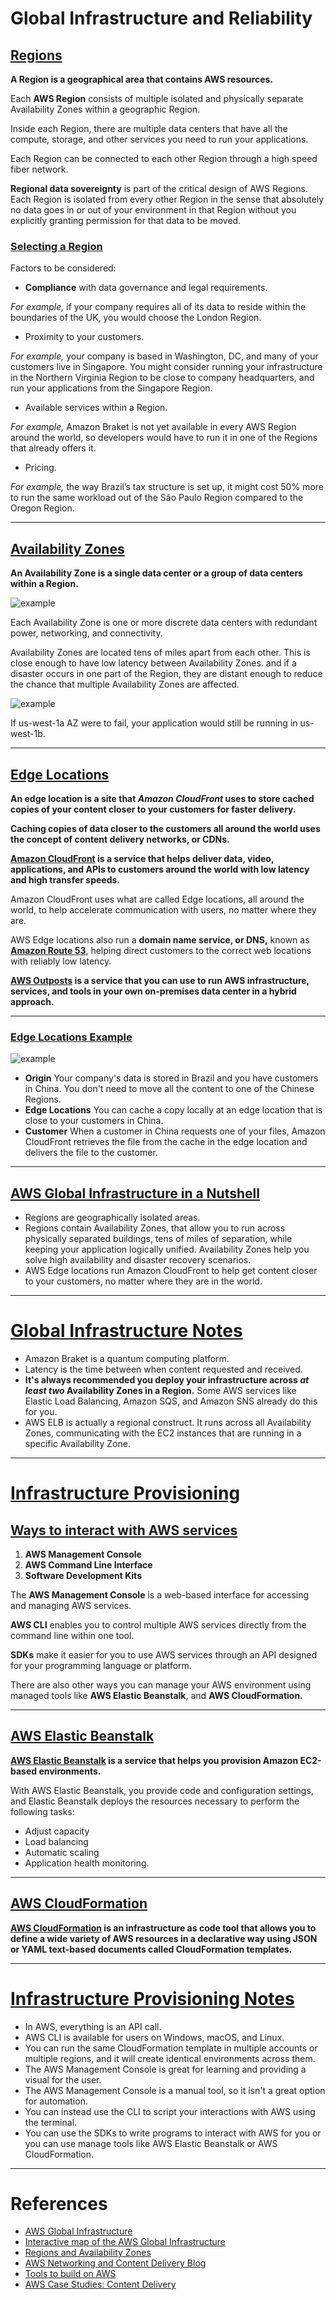 # Global Infrastructure and Reliability

## [Regions](#regions)

**A Region is a geographical area that contains AWS resources.**

Each **AWS Region** consists of multiple isolated and physically separate Availability Zones within a geographic Region.

Inside each Region, there are multiple data centers that have all the compute, storage, and other services you need to run your applications. 
 
Each Region can be connected to each other Region through a high speed fiber network.

**Regional data sovereignty** is part of the critical design of AWS Regions. Each Region is isolated from every other Region in the sense that absolutely no data goes in or out of your environment in that Region without you explicitly granting permission for that data to be moved.

### [Selecting a Region](#selecting-a-region)

Factors to be considered:
- **Compliance** with data governance and legal requirements.

*For example,* if your company requires all of its data to reside within the boundaries of the UK, you would choose the London Region. 

- Proximity to your customers.

*For example,* your company is based in Washington, DC, and many of your customers live in Singapore. You might consider running your infrastructure in the Northern Virginia Region to be close to company headquarters, and run your applications from the Singapore Region.

- Available services within a Region.

*For example,* Amazon Braket is not yet available in every AWS Region around the world, so developers would have to run it in one of the Regions that already offers it.

- Pricing.

*For example,* the way Brazil’s tax structure is set up, it might cost 50% more to run the same workload out of the São Paulo Region compared to the Oregon Region.

---

## [Availability Zones](#availability-zones)

**An Availability Zone is a single data center or a group of data centers within a Region.**

![example](images/az.png "Availability Zone")

Each Availability Zone is one or more discrete data centers with redundant power, networking, and connectivity. 

Availability Zones are located tens of miles apart from each other. This is close enough to have low latency between Availability Zones. and if a disaster occurs in one part of the Region, they are distant enough to reduce the chance that multiple Availability Zones are affected.

![example](images/az_failure.png "Availability Zone failure")

If us-west-1a AZ were to fail, your application would still be running in us-west-1b.

---

## [Edge Locations](#edge-locations)

**An edge location is a site that *Amazon CloudFront* uses to store cached copies of your content closer to your customers for faster delivery.**

**Caching copies of data closer to the customers all around the world uses the concept of content delivery networks, or CDNs.**

**[Amazon CloudFront](https://aws.amazon.com/cloudfront/) is a service that helps deliver data, video, applications, and APIs to customers around the world with low latency and high transfer speeds.**

Amazon CloudFront uses what are called Edge locations, all around the world, to help accelerate communication with users, no matter where they are. 

AWS Edge locations also run a **domain name service, or DNS,** known as **[Amazon Route 53](https://aws.amazon.com/route53/)**, helping direct customers to the correct web locations with reliably low latency.

**[AWS Outposts](https://aws.amazon.com/outposts/) is a service that you can use to run AWS infrastructure, services, and tools in your own on-premises data center in a hybrid approach.** 

---

### [Edge Locations Example](#edge-locations-example)

![example](images/edge_locations.png "Edge Locations")

+ **Origin** Your company's data is stored in Brazil and you have customers in China. You don't need to move all the content to one of the Chinese Regions.
+ **Edge Locations** You can cache a copy locally at an edge location that is close to your customers in China.
+ **Customer** When a customer in China requests one of your files, Amazon CloudFront retrieves the file from the cache in the edge location and delivers the file to the customer.

---

## [AWS Global Infrastructure in a Nutshell](#aws-global-infrastructure-in-a-nutshell)

- Regions are geographically isolated areas.
- Regions contain Availability Zones, that allow you to run across physically separated buildings, tens of miles of separation, while keeping your application logically unified. Availability Zones help you solve high availability and disaster recovery scenarios.
- AWS Edge locations run Amazon CloudFront to help get content closer to your customers, no matter where they are in the world.

---

# [Global Infrastructure Notes](#notes)

- Amazon Braket is a quantum computing platform.
- Latency is the time between when content requested and received.
- **It's always recommended you deploy your infrastructure across *at least* *two* Availability Zones in a Region.** Some AWS services like Elastic Load Balancing, Amazon SQS, and Amazon SNS already do this for you.  
- AWS ELB is actually a regional construct. It runs across all Availability Zones, communicating with the EC2 instances that are running in a specific Availability Zone. 

---

# [Infrastructure Provisioning](#infrastructure-provisioning)

## [Ways to interact with AWS services](#ways-to-interact-with-aws-services)

1. **AWS Management Console**
2. **AWS Command Line Interface**
3. **Software Development Kits**

The **AWS Management Console** is a web-based interface for accessing and managing AWS services. 

**AWS CLI** enables you to control multiple AWS services directly from the command line within one tool.

**SDKs** make it easier for you to use AWS services through an API designed for your programming language or platform. 

There are also other ways you can manage your AWS environment using managed tools like **AWS Elastic Beanstalk**, and **AWS CloudFormation.** 

---

## [AWS Elastic Beanstalk](#aws-elastic-beanstalk)

**[AWS Elastic Beanstalk](https://aws.amazon.com/elasticbeanstalk/) is a service that helps you provision Amazon EC2-based environments.**

With AWS Elastic Beanstalk, you provide code and configuration settings, and Elastic Beanstalk deploys the resources necessary to perform the following tasks:
- Adjust capacity
- Load balancing
- Automatic scaling
- Application health monitoring.

---

## [AWS CloudFormation](#aws-cloudformation)

**[AWS CloudFormation](https://aws.amazon.com/cloudformation/) is an infrastructure as code tool that allows you to define a wide variety of AWS resources in a declarative way using JSON or YAML text-based documents called CloudFormation templates.** 

---

# [Infrastructure Provisioning Notes](#infrastructure-provisioning-notes)

- In AWS, everything is an API call.
- AWS CLI is available for users on Windows, macOS, and Linux. 
- You can run the same CloudFormation template in multiple accounts or multiple regions, and it will create identical environments across them.
- The AWS Management Console is great for learning and providing a visual for the user. 
- The AWS Management Console is a manual tool, so it isn't a great option for automation. 
- You can instead use the CLI to script your interactions with AWS using the terminal. 
- You can use the SDKs to write programs to interact with AWS for you or you can use manage tools like AWS Elastic Beanstalk or AWS CloudFormation.

---

# References

- [AWS Global Infrastructure](https://aws.amazon.com/about-aws/global-infrastructure)
- [Interactive map of the AWS Global Infrastructure](https://www.infrastructure.aws/)
- [Regions and Availability Zones](https://aws.amazon.com/about-aws/global-infrastructure/regions_az)
- [AWS Networking and Content Delivery Blog](https://aws.amazon.com/blogs/networking-and-content-delivery/)
- [Tools to build on AWS](https://aws.amazon.com/tools/)
- [AWS Case Studies: Content Delivery](https://aws.amazon.com/solutions/case-studies/?customer-references-cards.sort-by=item.additionalFields.publishedDate&customer-references-cards.sort-order=desc&awsf.customer-references-location=*all&awsf.customer-references-segment=*all&awsf.customer-references-product=product%23vpc%7Cproduct%23api-gateway%7Cproduct%23cloudfront%7Cproduct%23route53%7Cproduct%23directconnect%7Cproduct%23elb&awsf.customer-references-category=category%23content-delivery)